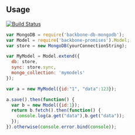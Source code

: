 ## Usage
[![Build Status](https://travis-ci.org/Everyplay/backbone-db-mongodb.png?branch=master)](https://travis-ci.org/Everyplay/backbone-db-mongodb)

```js
var MongoDB = require('backbone-db-mongodb');
var Model = require('backbone-promises').Model;
var store = new MongoDB(yourConnectionString);

var MyModel = Model.extend({
  db: store,
  sync: store.sync,
  mongo_collection: 'mymodels'
});

var a = new MyModel({id:"1", "data":123});

a.save().then(function() {
  var b = new Model({id:1});
  return b.fetch().then(function() {
    console.log(a.get("data"),b.get("data"));
  });
}).otherwise(console.error.bind(console));

```
